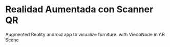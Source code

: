 # Realidad Aumentada con Scanner QR
Augmented Reality android app to visualize furniture.
with ViedoNode in AR Scene
